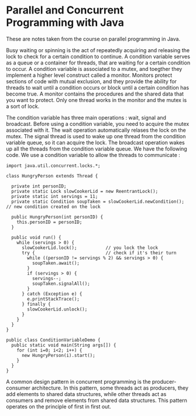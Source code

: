 # Parallel and Concurrent Programming with Java

These are notes taken from the course on parallel programming in Java.

Busy waiting or spinning is the act of repeatedly acquiring and releasing the lock to check for a certain condition to continue. A condition variable serves as a queue or a container for threads, that are waiting for a certain condition to occur. A condition variable is associated to a mutex, and toegther they implement a higher level construct called a monitor. Monitors protect sections of code with mutual exclusion, and they provide the ability for threads to wait until a condition occurs or block until a certain condition has become true. A monitor contains the procedures and the shared data that you want to protect. Only one thread works in the monitor and the mutex is a sort of lock.

The condition variable has three main operations : wait, signal and broadcast. Before using a condition variable, you need to acquire the mutex associated with it. The wait operation automatically relases the lock on the mutex. The signal thread is used to wake up one thread from the condition variable queue, so it can acquire the lock. The broadcast operation wakes up all the threads from the condition variable queue. We have the following code. We use a condition variable to allow the threads to communicate : 

```
import java.util.concurrent.locks.*;

class HungryPerson extends Thread {
  
  private int personID;
  private static Lock slowCookerLid = new ReentrantLock();
  private static int servings = 11;
  private static Condition soupTaken = slowCookerLid.newCondition();  // new condition created on the lock
  
  public HungryPerson(int personID) {
    this.personID = personID;
  }
  
  public void run() {
    while (servings > 0) {
      slowCookerLid.lock();           // you lock the lock
      try {                           // check if it's their turn
        while ((personID != servings % 2) && servings > 0) {
          soupTaken.await();
        }
        if (servings > 0) {
          servings--;
          soupTaken.signalAll();
        }
      } catch (Exception e) {
        e.printStackTrace();
      } finally {
        slowCookerLid.unlock();
      }
    }
  }
}

public class ConditionVariableDemo {
  public static void main(String args[]) {
    for (int i=0; i<2; i++) {
      new HungryPerson(i).start();
    }
  }
}
```
A common design pattern in concurrent programming is the producer-consumer architecture. In this pattern, some threads act as producers, they add elements to shared data structures, while other threads act as consumers and remove elements from shared data structures. This pattern operates on the principle of first in first out.
